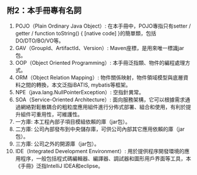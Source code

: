 ## 附2：本手冊專有名詞
1. POJO（Plain Ordinary Java Object）: 在本手冊中，POJO專指只有setter / getter / function toString() { [native code] }的簡單類，包括DO/DTO/BO/VO等。 
2. GAV（GroupId、ArtifactId、Version）: Maven座標，是用來唯一標識jar包。
3. OOP（Object Oriented Programming）: 本手冊泛指類、物件的編程處理方式。 
4. ORM（Object Relation Mapping）: 物件關係映射，物件領域模型與底層資料之間的轉換，本文泛指iBATIS, mybatis等框架。 
5. NPE（java.lang.NullPointerException）: 空指針異常。 
6. SOA（Service-Oriented Architecture）: 面向服務架構，它可以根據需求通過網絡對鬆散耦合的粗粒度應用組件進行分佈式部署、組合和使用，有利於提升組件可重用性，可維護性。 
7. 一方庫: 本工程內部子項目模組依賴的庫（jar包）。 
8. 二方庫: 公司內部發布到中央儲存庫，可供公司內部其它應用依賴的庫（jar包）。 
9. 三方庫: 公司之外的開源庫（jar包）。 
10. IDE（Integrated Development Environment）: 用於提供程序開發環境的應用程序，一般包括程式碼編輯器、編譯器、調試器和圖形用戶界面等工具，本《手冊》泛指IntelliJ IDEA和eclipse。 